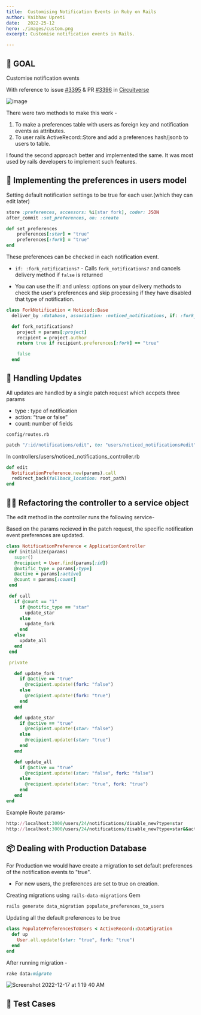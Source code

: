 ```yaml
---
title:  Customising Notification Events in Ruby on Rails
author: Vaibhav Upreti
date:   2022-25-12
hero: ./images/custom.png
excerpt: Customise notification events in Rails. 

---
```


## 🎯 GOAL
Customise notification events

With reference to issue [#3395](https://github.com/CircuitVerse/CircuitVerse/issues/3395)
& PR [#3396](https://github.com/CircuitVerse/CircuitVerse/pull/3396) in [Circuitverse](https://circuitverse.org/)

![image](https://user-images.githubusercontent.com/85568177/208179472-400da83b-f59c-4f9a-bf9b-4244fe55f6c4.jpg)

There were two methods to make this work -

1. To make a preferences table with users as foreign key and notification events as attributes.
2. To user rails ActiveRecord::Store and add a preferences hash/jsonb to users to table.

I found the second approach better and implemented the same. It was most used by rails developers to implement such features.

## 👤 Implementing the preferences in users model
Setting default notification settings to be true for each user.(which they can edit later)

```ruby
store :preferences, accessors: %i[star fork], coder: JSON
after_commit :set_preferences, on: :create

def set_preferences
    preferences[:star] = "true"
    preferences[:fork] = "true"
end
```

These preferences can be checked in each notification event.

- `if: :fork_notifications?` - Calls `fork_notifications?` and cancels delivery method if `false` is returned

- You can use the if: and unless: options on your delivery methods to check the user's preferences and skip processing if they have disabled that type of notification.


```ruby
class ForkNotification < Noticed::Base
  deliver_by :database, association: :noticed_notifications, if: :fork_notifications?

  def fork_notifications?
    project = params[:project]
    recipient = project.author
    return true if recipient.preferences[:fork] == "true"

    false
  end

```



## 🤹 Handling Updates

All updates are handled by a single patch request which accpets three params

- type : type of notification
- action: “true or false”
- count: number of fields

`config/routes.rb`

```ruby
patch "/:id/notifications/edit", to: "users/noticed_notifications#edit", as: "edit_notifications"
```


In 
controllers/users/noticed_notifications_controller.rb


```ruby
def edit
  NotificationPreference.new(params).call
  redirect_back(fallback_location: root_path)
end
```

## 👨‍🔧 Refactoring the controller to a service object

The edit method in the controller runs the following service-

Based on the params recieved in the patch request, the specific notification event preferences are updated.

 ```ruby
class NotificationPreference < ApplicationController
  def initialize(params)
    super()
    @recipient = User.find(params[:id])
    @notific_type = params[:type]
    @active = params[:active]
    @count = params[:count]
  end

  def call
    if @count == "1"
      if @notific_type == "star"
        update_star
      else
        update_fork
      end
    else
      update_all
    end
  end

  private

    def update_fork
      if @active == "true"
        @recipient.update!(fork: "false")
      else
        @recipient.update!(fork: "true")
      end
    end

    def update_star
      if @active == "true"
        @recipient.update!(star: "false")
      else
        @recipient.update!(star: "true")
      end
    end

    def update_all
      if @active == "true"
        @recipient.update!(star: "false", fork: "false")
      else
        @recipient.update!(star: "true", fork: "true")
      end
    end
end
```

Example Route params- 

```ruby
http://localhost:3000/users/24/notifications/disable_new?type=star
http://localhost:3000/users/24/notifications/disable_new?type=star&&action=true&&count=1
```

## 📦 Dealing with Production Database

For Production we would have create a migration to set default preferences of the notification events to "true". 
- For new users, the preferences are set to true on creation.

Creating migrations using `rails-data-migrations` Gem

```bash
rails generate data_migration populate_preferences_to_users
```

Updating all the default preferences to be true

```ruby
class PopulatePreferencesToUsers < ActiveRecord::DataMigration
  def up
    User.all.update!(star: "true", fork: "true")
  end
end
```

After running migration - 
```ruby
rake data:migrate
```


![Screenshot 2022-12-17 at 1 19 40 AM](https://user-images.githubusercontent.com/85568177/208177880-e72178ca-6586-4f08-af69-5e4c7d87274b.png)


## 📝 Test Cases

















